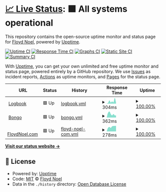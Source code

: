 # [📈 Live Status](https://floydnoel.github.io/upptime-monitor): <!--live status--> **🟩 All systems operational**

This repository contains the open-source uptime monitor and status page for [Floyd Noel](https://nerdswithkeyboards.com), powered by [Upptime](https://github.com/upptime/upptime).

[![Uptime CI](https://github.com/floydnoel/upptime-monitor/workflows/Uptime%20CI/badge.svg)](https://github.com/floydnoel/upptime-monitor/actions?query=workflow%3A%22Uptime+CI%22)
[![Response Time CI](https://github.com/floydnoel/upptime-monitor/workflows/Response%20Time%20CI/badge.svg)](https://github.com/floydnoel/upptime-monitor/actions?query=workflow%3A%22Response+Time+CI%22)
[![Graphs CI](https://github.com/floydnoel/upptime-monitor/workflows/Graphs%20CI/badge.svg)](https://github.com/floydnoel/upptime-monitor/actions?query=workflow%3A%22Graphs+CI%22)
[![Static Site CI](https://github.com/floydnoel/upptime-monitor/workflows/Static%20Site%20CI/badge.svg)](https://github.com/floydnoel/upptime-monitor/actions?query=workflow%3A%22Static+Site+CI%22)
[![Summary CI](https://github.com/floydnoel/upptime-monitor/workflows/Summary%20CI/badge.svg)](https://github.com/floydnoel/upptime-monitor/actions?query=workflow%3A%22Summary+CI%22)

With [Upptime](https://upptime.js.org), you can get your own unlimited and free uptime monitor and status page, powered entirely by a GitHub repository. We use [Issues](https://github.com/floydnoel/upptime-monitor/issues) as incident reports, [Actions](https://github.com/floydnoel/upptime-monitor/actions) as uptime monitors, and [Pages](https://floydnoel.github.io/upptime-monitor) for the status page.

<!--start: status pages-->
<!-- This summary is generated by Upptime (https://github.com/upptime/upptime) -->
<!-- Do not edit this manually, your changes will be overwritten -->
<!-- prettier-ignore -->
| URL | Status | History | Response Time | Uptime |
| --- | ------ | ------- | ------------- | ------ |
| <img alt="" src="https://icons.duckduckgo.com/ip3/logbook-ed.com.ico" height="13"> [Logbook](https://logbook-ed.com) | 🟩 Up | [logbook.yml](https://github.com/floydnoel/upptime-monitor/commits/HEAD/history/logbook.yml) | <details><summary><img alt="Response time graph" src="./graphs/logbook/response-time-week.png" height="20"> 304ms</summary><br><a href="https://floydnoel.github.io/upptime-monitor/history/logbook"><img alt="Response time 196" src="https://img.shields.io/endpoint?url=https%3A%2F%2Fraw.githubusercontent.com%2Ffloydnoel%2Fupptime-monitor%2FHEAD%2Fapi%2Flogbook%2Fresponse-time.json"></a><br><a href="https://floydnoel.github.io/upptime-monitor/history/logbook"><img alt="24-hour response time 344" src="https://img.shields.io/endpoint?url=https%3A%2F%2Fraw.githubusercontent.com%2Ffloydnoel%2Fupptime-monitor%2FHEAD%2Fapi%2Flogbook%2Fresponse-time-day.json"></a><br><a href="https://floydnoel.github.io/upptime-monitor/history/logbook"><img alt="7-day response time 304" src="https://img.shields.io/endpoint?url=https%3A%2F%2Fraw.githubusercontent.com%2Ffloydnoel%2Fupptime-monitor%2FHEAD%2Fapi%2Flogbook%2Fresponse-time-week.json"></a><br><a href="https://floydnoel.github.io/upptime-monitor/history/logbook"><img alt="30-day response time 189" src="https://img.shields.io/endpoint?url=https%3A%2F%2Fraw.githubusercontent.com%2Ffloydnoel%2Fupptime-monitor%2FHEAD%2Fapi%2Flogbook%2Fresponse-time-month.json"></a><br><a href="https://floydnoel.github.io/upptime-monitor/history/logbook"><img alt="1-year response time 196" src="https://img.shields.io/endpoint?url=https%3A%2F%2Fraw.githubusercontent.com%2Ffloydnoel%2Fupptime-monitor%2FHEAD%2Fapi%2Flogbook%2Fresponse-time-year.json"></a></details> | <details><summary><a href="https://floydnoel.github.io/upptime-monitor/history/logbook">100.00%</a></summary><a href="https://floydnoel.github.io/upptime-monitor/history/logbook"><img alt="All-time uptime 100.00%" src="https://img.shields.io/endpoint?url=https%3A%2F%2Fraw.githubusercontent.com%2Ffloydnoel%2Fupptime-monitor%2FHEAD%2Fapi%2Flogbook%2Fuptime.json"></a><br><a href="https://floydnoel.github.io/upptime-monitor/history/logbook"><img alt="24-hour uptime 100.00%" src="https://img.shields.io/endpoint?url=https%3A%2F%2Fraw.githubusercontent.com%2Ffloydnoel%2Fupptime-monitor%2FHEAD%2Fapi%2Flogbook%2Fuptime-day.json"></a><br><a href="https://floydnoel.github.io/upptime-monitor/history/logbook"><img alt="7-day uptime 100.00%" src="https://img.shields.io/endpoint?url=https%3A%2F%2Fraw.githubusercontent.com%2Ffloydnoel%2Fupptime-monitor%2FHEAD%2Fapi%2Flogbook%2Fuptime-week.json"></a><br><a href="https://floydnoel.github.io/upptime-monitor/history/logbook"><img alt="30-day uptime 100.00%" src="https://img.shields.io/endpoint?url=https%3A%2F%2Fraw.githubusercontent.com%2Ffloydnoel%2Fupptime-monitor%2FHEAD%2Fapi%2Flogbook%2Fuptime-month.json"></a><br><a href="https://floydnoel.github.io/upptime-monitor/history/logbook"><img alt="1-year uptime 100.00%" src="https://img.shields.io/endpoint?url=https%3A%2F%2Fraw.githubusercontent.com%2Ffloydnoel%2Fupptime-monitor%2FHEAD%2Fapi%2Flogbook%2Fuptime-year.json"></a></details>
| <img alt="" src="https://icons.duckduckgo.com/ip3/bongo.to.ico" height="13"> [Bongo](https://bongo.to) | 🟩 Up | [bongo.yml](https://github.com/floydnoel/upptime-monitor/commits/HEAD/history/bongo.yml) | <details><summary><img alt="Response time graph" src="./graphs/bongo/response-time-week.png" height="20"> 362ms</summary><br><a href="https://floydnoel.github.io/upptime-monitor/history/bongo"><img alt="Response time 356" src="https://img.shields.io/endpoint?url=https%3A%2F%2Fraw.githubusercontent.com%2Ffloydnoel%2Fupptime-monitor%2FHEAD%2Fapi%2Fbongo%2Fresponse-time.json"></a><br><a href="https://floydnoel.github.io/upptime-monitor/history/bongo"><img alt="24-hour response time 384" src="https://img.shields.io/endpoint?url=https%3A%2F%2Fraw.githubusercontent.com%2Ffloydnoel%2Fupptime-monitor%2FHEAD%2Fapi%2Fbongo%2Fresponse-time-day.json"></a><br><a href="https://floydnoel.github.io/upptime-monitor/history/bongo"><img alt="7-day response time 362" src="https://img.shields.io/endpoint?url=https%3A%2F%2Fraw.githubusercontent.com%2Ffloydnoel%2Fupptime-monitor%2FHEAD%2Fapi%2Fbongo%2Fresponse-time-week.json"></a><br><a href="https://floydnoel.github.io/upptime-monitor/history/bongo"><img alt="30-day response time 346" src="https://img.shields.io/endpoint?url=https%3A%2F%2Fraw.githubusercontent.com%2Ffloydnoel%2Fupptime-monitor%2FHEAD%2Fapi%2Fbongo%2Fresponse-time-month.json"></a><br><a href="https://floydnoel.github.io/upptime-monitor/history/bongo"><img alt="1-year response time 356" src="https://img.shields.io/endpoint?url=https%3A%2F%2Fraw.githubusercontent.com%2Ffloydnoel%2Fupptime-monitor%2FHEAD%2Fapi%2Fbongo%2Fresponse-time-year.json"></a></details> | <details><summary><a href="https://floydnoel.github.io/upptime-monitor/history/bongo">100.00%</a></summary><a href="https://floydnoel.github.io/upptime-monitor/history/bongo"><img alt="All-time uptime 99.99%" src="https://img.shields.io/endpoint?url=https%3A%2F%2Fraw.githubusercontent.com%2Ffloydnoel%2Fupptime-monitor%2FHEAD%2Fapi%2Fbongo%2Fuptime.json"></a><br><a href="https://floydnoel.github.io/upptime-monitor/history/bongo"><img alt="24-hour uptime 100.00%" src="https://img.shields.io/endpoint?url=https%3A%2F%2Fraw.githubusercontent.com%2Ffloydnoel%2Fupptime-monitor%2FHEAD%2Fapi%2Fbongo%2Fuptime-day.json"></a><br><a href="https://floydnoel.github.io/upptime-monitor/history/bongo"><img alt="7-day uptime 100.00%" src="https://img.shields.io/endpoint?url=https%3A%2F%2Fraw.githubusercontent.com%2Ffloydnoel%2Fupptime-monitor%2FHEAD%2Fapi%2Fbongo%2Fuptime-week.json"></a><br><a href="https://floydnoel.github.io/upptime-monitor/history/bongo"><img alt="30-day uptime 100.00%" src="https://img.shields.io/endpoint?url=https%3A%2F%2Fraw.githubusercontent.com%2Ffloydnoel%2Fupptime-monitor%2FHEAD%2Fapi%2Fbongo%2Fuptime-month.json"></a><br><a href="https://floydnoel.github.io/upptime-monitor/history/bongo"><img alt="1-year uptime 99.99%" src="https://img.shields.io/endpoint?url=https%3A%2F%2Fraw.githubusercontent.com%2Ffloydnoel%2Fupptime-monitor%2FHEAD%2Fapi%2Fbongo%2Fuptime-year.json"></a></details>
| <img alt="" src="https://icons.duckduckgo.com/ip3/floydnoel.com.ico" height="13"> [FloydNoel.com](https://floydnoel.com) | 🟩 Up | [floyd-noel-com.yml](https://github.com/floydnoel/upptime-monitor/commits/HEAD/history/floyd-noel-com.yml) | <details><summary><img alt="Response time graph" src="./graphs/floyd-noel-com/response-time-week.png" height="20"> 278ms</summary><br><a href="https://floydnoel.github.io/upptime-monitor/history/floyd-noel-com"><img alt="Response time 308" src="https://img.shields.io/endpoint?url=https%3A%2F%2Fraw.githubusercontent.com%2Ffloydnoel%2Fupptime-monitor%2FHEAD%2Fapi%2Ffloyd-noel-com%2Fresponse-time.json"></a><br><a href="https://floydnoel.github.io/upptime-monitor/history/floyd-noel-com"><img alt="24-hour response time 298" src="https://img.shields.io/endpoint?url=https%3A%2F%2Fraw.githubusercontent.com%2Ffloydnoel%2Fupptime-monitor%2FHEAD%2Fapi%2Ffloyd-noel-com%2Fresponse-time-day.json"></a><br><a href="https://floydnoel.github.io/upptime-monitor/history/floyd-noel-com"><img alt="7-day response time 278" src="https://img.shields.io/endpoint?url=https%3A%2F%2Fraw.githubusercontent.com%2Ffloydnoel%2Fupptime-monitor%2FHEAD%2Fapi%2Ffloyd-noel-com%2Fresponse-time-week.json"></a><br><a href="https://floydnoel.github.io/upptime-monitor/history/floyd-noel-com"><img alt="30-day response time 310" src="https://img.shields.io/endpoint?url=https%3A%2F%2Fraw.githubusercontent.com%2Ffloydnoel%2Fupptime-monitor%2FHEAD%2Fapi%2Ffloyd-noel-com%2Fresponse-time-month.json"></a><br><a href="https://floydnoel.github.io/upptime-monitor/history/floyd-noel-com"><img alt="1-year response time 308" src="https://img.shields.io/endpoint?url=https%3A%2F%2Fraw.githubusercontent.com%2Ffloydnoel%2Fupptime-monitor%2FHEAD%2Fapi%2Ffloyd-noel-com%2Fresponse-time-year.json"></a></details> | <details><summary><a href="https://floydnoel.github.io/upptime-monitor/history/floyd-noel-com">100.00%</a></summary><a href="https://floydnoel.github.io/upptime-monitor/history/floyd-noel-com"><img alt="All-time uptime 99.86%" src="https://img.shields.io/endpoint?url=https%3A%2F%2Fraw.githubusercontent.com%2Ffloydnoel%2Fupptime-monitor%2FHEAD%2Fapi%2Ffloyd-noel-com%2Fuptime.json"></a><br><a href="https://floydnoel.github.io/upptime-monitor/history/floyd-noel-com"><img alt="24-hour uptime 100.00%" src="https://img.shields.io/endpoint?url=https%3A%2F%2Fraw.githubusercontent.com%2Ffloydnoel%2Fupptime-monitor%2FHEAD%2Fapi%2Ffloyd-noel-com%2Fuptime-day.json"></a><br><a href="https://floydnoel.github.io/upptime-monitor/history/floyd-noel-com"><img alt="7-day uptime 100.00%" src="https://img.shields.io/endpoint?url=https%3A%2F%2Fraw.githubusercontent.com%2Ffloydnoel%2Fupptime-monitor%2FHEAD%2Fapi%2Ffloyd-noel-com%2Fuptime-week.json"></a><br><a href="https://floydnoel.github.io/upptime-monitor/history/floyd-noel-com"><img alt="30-day uptime 99.91%" src="https://img.shields.io/endpoint?url=https%3A%2F%2Fraw.githubusercontent.com%2Ffloydnoel%2Fupptime-monitor%2FHEAD%2Fapi%2Ffloyd-noel-com%2Fuptime-month.json"></a><br><a href="https://floydnoel.github.io/upptime-monitor/history/floyd-noel-com"><img alt="1-year uptime 99.86%" src="https://img.shields.io/endpoint?url=https%3A%2F%2Fraw.githubusercontent.com%2Ffloydnoel%2Fupptime-monitor%2FHEAD%2Fapi%2Ffloyd-noel-com%2Fuptime-year.json"></a></details>

<!--end: status pages-->

[**Visit our status website →**](https://floydnoel.github.io/upptime-monitor)

## 📄 License

- Powered by: [Upptime](https://github.com/upptime/upptime)
- Code: [MIT](./LICENSE) © [Floyd Noel](https://nerdswithkeyboards.com)
- Data in the `./history` directory: [Open Database License](https://opendatacommons.org/licenses/odbl/1-0/)
